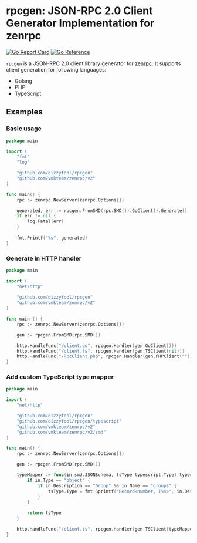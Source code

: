 # rpcgen: JSON-RPC 2.0 Client Generator Implementation for zenrpc

[![Go Report Card](https://goreportcard.com/badge/github.com/dizzyfool/rpcgen)](https://goreportcard.com/report/github.com/dizzyfool/rpcgen) [![Go Reference](https://pkg.go.dev/badge/github.com/dizzyfool/rpcgen.svg)](https://pkg.go.dev/github.com/dizzyfool/rpcgen)

`rpcgen` is a JSON-RPC 2.0 client library generator for [zenrpc](https://github.com/vmkteam/zenrpc). It supports client generation for following languages:
- Golang
- PHP
- TypeScript

## Examples

### Basic usage

```go
package main

import (
	"fmt"
	"log"

	"github.com/dizzyfool/rpcgen"
	"github.com/vmkteam/zenrpc/v2"
)

func main() {
	rpc := zenrpc.NewServer(zenrpc.Options{})

	generated, err := rpcgen.FromSMD(rpc.SMD()).GoClient().Generate()
	if err != nil {
		log.Fatal(err)
	}
	
	fmt.Printf("%s", generated)
}
```

### Generate in HTTP handler

```go
package main 

import (
	"net/http"
	
	"github.com/dizzyfool/rpcgen"
	"github.com/vmkteam/zenrpc/v2"
)

func main () {
	rpc := zenrpc.NewServer(zenrpc.Options{})

	gen := rpcgen.FromSMD(rpc.SMD())

	http.HandleFunc("/client.go", rpcgen.Handler(gen.GoClient()))
	http.HandleFunc("/client.ts", rpcgen.Handler(gen.TSClient(nil)))
	http.HandleFunc("/RpcClient.php", rpcgen.Handler(gen.PHPClient("")))
}
```

### Add custom TypeScript type mapper

```go
package main

import (
	"net/http"

	"github.com/dizzyfool/rpcgen"
	"github.com/dizzyfool/rpcgen/typescript"
	"github.com/vmkteam/zenrpc/v2"
	"github.com/vmkteam/zenrpc/v2/smd"
)

func main() {
	rpc := zenrpc.NewServer(zenrpc.Options{})

	gen := rpcgen.FromSMD(rpc.SMD())

	typeMapper := func(in smd.JSONSchema, tsType typescript.Type) typescript.Type {
		if in.Type == "object" {
			if in.Description == "Group" && in.Name == "groups" {
				tsType.Type = fmt.Sprintf("Record<number, I%s>", in.Description)
			}
		}
		
		return tsType
	}

	http.HandleFunc("/client.ts", rpcgen.Handler(gen.TSClient(typeMapper)))
}
```
